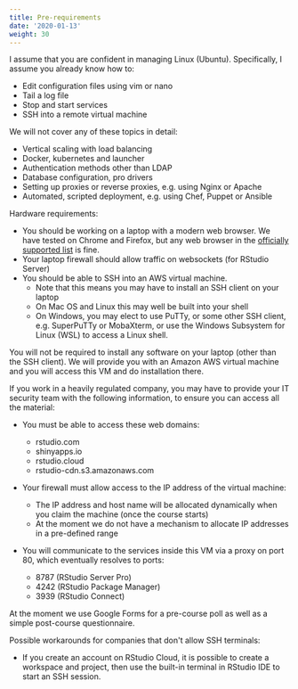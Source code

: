 ```yaml
---
title: Pre-requirements
date: '2020-01-13'
weight: 30
---
```


I assume that you are confident in managing Linux (Ubuntu). Specifically, I assume you already know how to:

* Edit configuration files using vim or nano
* Tail a log file
* Stop and start services
* SSH into a remote virtual machine

We will not cover any of these topics in detail:

* Vertical scaling with load balancing
* Docker, kubernetes and launcher
* Authentication methods other than LDAP
* Database configuration, pro drivers
* Setting up proxies or reverse proxies, e.g. using Nginx or Apache
* Automated, scripted deployment, e.g. using Chef, Puppet or Ansible

Hardware requirements:

* You should be working on a laptop with a modern web browser. We have tested on Chrome and Firefox, but any web browser in the [officially supported list](https://support.rstudio.com/hc/en-us/articles/227449447-Supported-browsers-for-RStudio-Connect) is fine.
* Your laptop firewall should allow traffic on websockets (for RStudio Server)
* You should be able to SSH into an AWS virtual machine.
    - Note that this means you may have to install an SSH client on your laptop
    - On Mac OS and Linux this may well be built into your shell
    - On Windows, you may elect to use PuTTy, or some other SSH client, e.g. SuperPuTTy or MobaXterm, or use the Windows Subsystem for Linux (WSL) to access a Linux shell.

You will not be required to install any software on your laptop (other than the SSH client).  We will provide you with an Amazon AWS virtual machine and you will access this VM and do installation there.

If you work in a heavily regulated company, you may have to provide your IT security team with the following information, to ensure you can access all the material:

* You must be able to access these web domains:
    - rstudio.com
    - shinyapps.io
    - rstudio.cloud
    - rstudio-cdn.s3.amazonaws.com

* Your firewall must allow access to the IP address of the virtual machine:

    - The IP address and host name will be allocated dynamically when you claim the machine (once the course starts)
    - At the moment we do not have a mechanism to allocate IP addresses in a pre-defined range

* You will communicate to the services inside this VM via a proxy on port 80, which eventually resolves to ports:

    - 8787 (RStudio Server Pro)
    - 4242 (RStudio Package Manager)
    - 3939 (RStudio Connect)

At the moment we use Google Forms for a pre-course poll as well as a simple post-course questionnaire.

Possible workarounds for companies that don't allow SSH terminals:

* If you create an account on RStudio Cloud, it is possible to create a workspace and project, then use the built-in terminal in RStudio IDE to start an SSH session.
